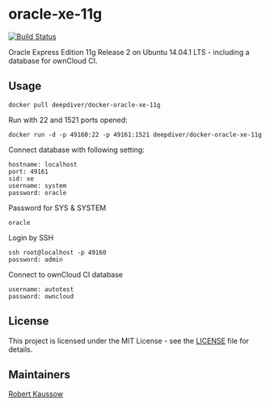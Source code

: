 # oracle-xe-11g

[![Build Status](https://drone.owncloud.com/api/badges/owncloud-ci/oracle-xe-11g/status.svg)](https://drone.owncloud.com/owncloud-ci/oracle-xe-11g)

Oracle Express Edition 11g Release 2 on Ubuntu 14.04.1 LTS - including a database for ownCloud CI.

## Usage
```Shell
docker pull deepdiver/docker-oracle-xe-11g
```

Run with 22 and 1521 ports opened:
```Shell
docker run -d -p 49160:22 -p 49161:1521 deepdiver/docker-oracle-xe-11g
```

Connect database with following setting:
```Shell
hostname: localhost
port: 49161
sid: xe
username: system
password: oracle
```

Password for SYS & SYSTEM
```Shell
oracle
```

Login by SSH
```Shell
ssh root@localhost -p 49160
password: admin
```

Connect to ownCloud CI database
```Shell
username: autotest
password: owncloud
```

## License

This project is licensed under the MIT License - see the [LICENSE](LICENSE) file for details.

## Maintainers

[Robert Kaussow](https://github.com/xoxys/)
